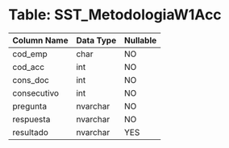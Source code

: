 # Table: SST_MetodologiaW1Acc

| Column Name | Data Type | Nullable |
|-------------|-----------|----------|
| cod_emp | char | NO |
| cod_acc | int | NO |
| cons_doc | int | NO |
| consecutivo | int | NO |
| pregunta | nvarchar | NO |
| respuesta | nvarchar | NO |
| resultado | nvarchar | YES |
